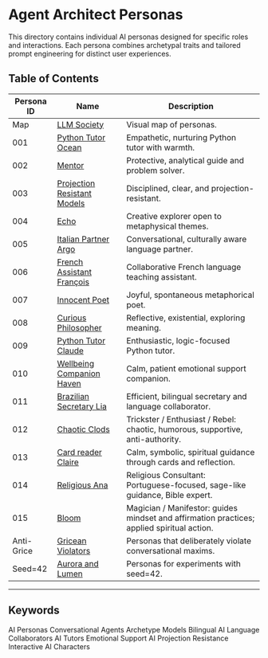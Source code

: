 # Agent Architect Personas

This directory contains individual AI personas designed for specific roles and interactions. Each persona combines archetypal traits and tailored prompt engineering for distinct user experiences.

## Table of Contents

| Persona ID | Name                       | Description                                  |
|------------|----------------------------|----------------------------------------------|
| Map        | [LLM Society](https://github.com/patriciaschaffer/agent-architect/blob/main/llm-society.md#llm-society-overview) | Visual map of personas.  |
| 001        | [Python Tutor Ocean](001_python_tutor_ocean.md)          | Empathetic, nurturing Python tutor with warmth.  |
| 002        | [Mentor](002_mentor.md)                      | Protective, analytical guide and problem solver. |
| 003        | [Projection Resistant Models](003_projection_resistant_models.md) | Disciplined, clear, and projection-resistant.    |
| 004        | [Echo](004_echo.md)                       | Creative explorer open to metaphysical themes.   |
| 005        | [Italian Partner Argo](005_italian_partner.md)            | Conversational, culturally aware language partner. |
| 006        | [French Assistant François](006_french_assistant.md)           | Collaborative French language teaching assistant. |
| 007        | [Innocent Poet](007_innocent_poet.md)               | Joyful, spontaneous metaphorical poet.          |
| 008        | [Curious Philosopher](/008_curious_philosopher.md)      | Reflective, existential, exploring meaning.      |
| 009        | [Python Tutor Claude](009_python_tutor_claude.md)        | Enthusiastic, logic-focused Python tutor.        |
| 010        | [Wellbeing Companion Haven](010_wellbeing_companion.md)        | Calm, patient emotional support companion.       |
| 011        | [Brazilian Secretary Lia](011_brazilian_secretary.md)    | Efficient, bilingual secretary and language collaborator. |
| 012        | [Chaotic Clods](./mistral/chaotic-clods-persona.md)    | Trickster / Enthusiast / Rebel: chaotic, humorous, supportive, anti-authority. |
| 013        | [Card reader Claire](./mistral/ana-persona.md)    | Calm, symbolic, spiritual guidance through cards and reflection. |
| 014        | [Religious Ana](./mistral/ana-persona.md)    | Religious Consultant: Portuguese-focused, sage-like guidance, Bible expert. |
| 015        | [Bloom](./mistral/bloom-persona.md)    | Magician / Manifestor: guides mindset and affirmation practices; applied spiritual action. |
| Anti-Grice       | [Gricean Violators](./grice-s-maxims/README.md)    | Personas that deliberately violate conversational maxims. |
| Seed=42        | [Aurora and Lumen](./mistral/seed-42-archetypes.md)    | Personas for experiments with seed=42. |

---

## Keywords

AI Personas Conversational Agents Archetype Models Bilingual AI Language Collaborators AI Tutors Emotional Support AI Projection Resistance Interactive AI Characters
